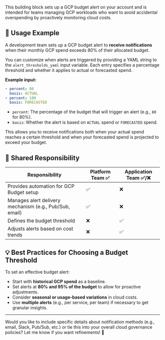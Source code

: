 This building block sets up a GCP budget alert on your account and is intended for teams managing GCP workloads who want to avoid accidental overspending by proactively monitoring cloud costs.

## 🚀 Usage Example

A development team sets up a GCP budget alert to **receive notifications** when their monthly GCP spend exceeds 80% of their allocated budget.

You can customize when alerts are triggered by providing a YAML string to the `alert_thresholds_yaml` input variable. Each entry specifies a percentage threshold and whether it applies to actual or forecasted spend.

**Example input:**
```yaml
- percent: 80
  basis: ACTUAL
- percent: 100
  basis: FORECASTED
```

- `percent`: The percentage of the budget that will trigger an alert (e.g., `80` for 80%).
- `basis`: Whether the alert is based on `ACTUAL` spend or `FORECASTED` spend.

This allows you to receive notifications both when your actual spend reaches a certain threshold and when your forecasted spend is projected to exceed your budget.

## 🔄 Shared Responsibility

| Responsibility        | Platform Team ✅ | Application Team ✅/❌ |
|----------------------|----------------|------------------|
| Provides automation for GCP Budget setup | ✅ | ❌ |
| Manages alert delivery mechanism (e.g., Pub/Sub, email) | ✅ | ❌ |
| Defines the budget threshold | ❌ | ✅ |
| Adjusts alerts based on cost trends | ❌ | ✅ |

## 💡 Best Practices for Choosing a Budget Threshold
To set an effective budget alert:
- Start with **historical GCP spend** as a baseline.
- Set alerts at **80% and 95% of the budget** to allow for proactive adjustments.
- Consider **seasonal or usage-based variations** in cloud costs.
- Use **multiple alerts** (e.g., per service, per team) if necessary to get granular insights.

---
Would you like to include specific details about notification methods (e.g., email, Slack, Pub/Sub, etc.) or tie this into your overall cloud governance policies? Let me know if you want refinements! 🚀
